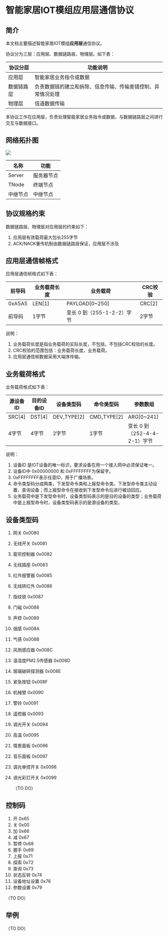 # 智能家居IOT模组应用层通信协议



## 简介

本文档主要描述智能家居IOT模组**应用层**通信协议。

协议分为三层：应用层、数据链路层、物理层。如下表：

| 协议分层   | 功能说明                                                     |
| ---------- | ------------------------------------------------------------ |
| 应用层     | 智能家居业务指令或数据                                       |
| 数据链路层 | 负责数据链的建立和拆除、信息传输、传输差错控制、异常情况处理 |
| 物理层     | 信道数据传输                                                 |

本协议工作在应用层，负责处理智能家居业务指令或数据，与数据链路层之间进行交互与数据接口。



## 网络拓扑图

![](https://www.plantuml.com/plantuml/img/SoWkIImgAStDuKh9J2zABCXGS5Uevb80Wfp4olpI4jlapABaV0MmI71gKLbgaQwTGeXVVaggONHAPf5jKdv9HYmMMIEyiiPuPKtmofhYbJN3AskEIpOOgu_0WhfsOAqMI9Ar2bmEgNafm5030000)

| 名称     | 功能       |
| -------- | ---------- |
| Server   | 服务器节点 |
| TNode    | 终端节点   |
| 中继节点 | 中继节点   |



## 协议规格约束

数据链路层、物理层对应用层的约束如下：

1. 应用层有效载荷最大包长255字节
2. ACK/NACK重传机制由数据链路层保证，应用层不涉及

## 应用层通信帧格式

应用层通信帧格式如下表：

| 前导码 | 业务载荷长度 | 业务载荷                   | CRC校验 |
| ------ | ------------ | -------------------------- | ------- |
| 0xA5A5 | LEN[1]       | PAYLOAD[0~250]             | CRC[2]  |
| 前导码 | 1字节        | 变长 0 到（255-1-2-2）字节 | 2字节   |

说明：

1. 业务载荷长度是指业务载荷的实际长度，不包括，不包括CRC校验的长度。
2. CRC校验的范围包括：业务载荷长度，业务载荷。
3. 应用层通信帧数据采用大端序传输。

## 业务载荷格式

业务载荷格式如下表：

| 源设备ID | 目的设备ID | 设备类型码  | 命令类型码  | 参数数组                     |
| -------- | ---------- | ----------- | ----------- | ---------------------------- |
| SRC[4]   | DST[4]     | DEV_TYPE[2] | CMD_TYPE[2] | ARG[0~241]                   |
| 4字节    | 4字节      | 2字节       | 1字节       | 变长 0 到（252-4-4-2-1）字节 |

说明：

1. 设备ID 是IOT设备的唯一标识，要求设备在用一个接入网中必须保证唯一。
2. 设备ID中 0x00000000 和 0xFFFFFFFF为保留字。
3. 0xFFFFFFFF表示任意ID，用于广播场景。
4. 命令类型码分成两类，下发型命令类和上报型命令类。下发型命令类主动设置、查询设备；而上报型命令在接收到下发型命令后进行被动回应。
5. 业务载荷中是下发型命令时，设备类型码表示的是目的设备的类型；业务载荷中是上报型命令时，设备类型码表示的是源设备的类型。

##  设备类型码

1.  网关                                  0x0080

2. 无线开关                            0x0081

3. 窗帘控制器                        0x0082

4. 无线插座                            0x0083

5. 红外报警器                        0x0085

6. 无线转红外                        0x0086

7. 指纹锁                               0x0087

8. 门磁                                   0x0088

9. 声控                                   0x0089

10. 烟感                                   0x008A

11. 气感                                   0x008B

12. 风雨感应器                        0x008C

13. 温湿度PM2.5传感器          0x008D

14. 玻璃破碎探测器                 0x008E

15. 紧急按钮                            0x008F

16. 机械臂                               0x0090

17. 警铃                                   0x0091

18. 遥控器                                0x0093

19. 调光开关                            0x0094

20. 高温                                   0x0095

21. 情景面板                            0x0096

22. 音乐面板                            0x0097

23. 调光单控开关                     0x0098

24. 调光彩灯开关                     0x0099

    （TO DO）

## 控制码

1. 开                                      0x65
2. 关                                      0x00
3.  加                                     0x66
4.  减                                     0x67
5. 暂停                                  0x68
6. 握手                                  0x69
7. 上报                                  0x71
8. 探索                                  0x72
9. 查询                                  0x73
10. 状态反转                          0x74
11. 设备地址设置                   0x76
12. 参数设置                          0x79

   （TO DO）

## 举例

   （TO DO）

